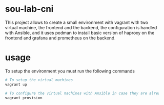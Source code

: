 sou-lab-cni
===========

This project allows to create a small environment with vagrant with two virtual machine, the frontend and the backend, the configuration is handled with Ansible, and it uses podman to install basic version of haproxy on the frontend and grafana and prometheus on the backend.

usage
===========

To setup the environment you must run the following commands

```bash
# To setup the virtual machines
vagrant up

# To configure the virtual machines with Ansible in case they are already deployed
vagrant provision
```
